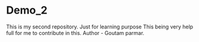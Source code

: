 # Demo_2
This is my second repository. Just for learning purpose
This being very help full for me to contribute in this.
Author - Goutam parmar.

